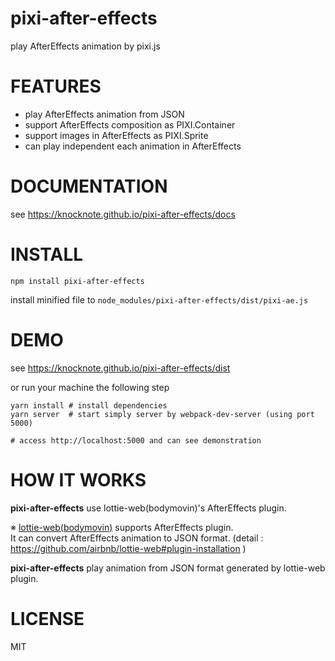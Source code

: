 # pixi-after-effects
play AfterEffects animation by pixi.js

# FEATURES

- play AfterEffects animation from JSON
- support AfterEffects composition as PIXI.Container
- support images in AfterEffects as PIXI.Sprite
- can play independent each animation in AfterEffects

# DOCUMENTATION

see https://knocknote.github.io/pixi-after-effects/docs

# INSTALL

```
npm install pixi-after-effects
```

install minified file to `node_modules/pixi-after-effects/dist/pixi-ae.js` 

# DEMO

see https://knocknote.github.io/pixi-after-effects/dist  

or run your machine the following step

```
yarn install # install dependencies
yarn server  # start simply server by webpack-dev-server (using port 5000)

# access http://localhost:5000 and can see demonstration
```

# HOW IT WORKS

**pixi-after-effects** use lottie-web(bodymovin)'s AfterEffects plugin.

※ [lottie-web(bodymovin)](https://github.com/airbnb/lottie-web) supports AfterEffects plugin.  
It can convert AfterEffects animation to JSON format. (detail : https://github.com/airbnb/lottie-web#plugin-installation )  


**pixi-after-effects** play animation from JSON format generated by lottie-web plugin.  

# LICENSE

MIT

